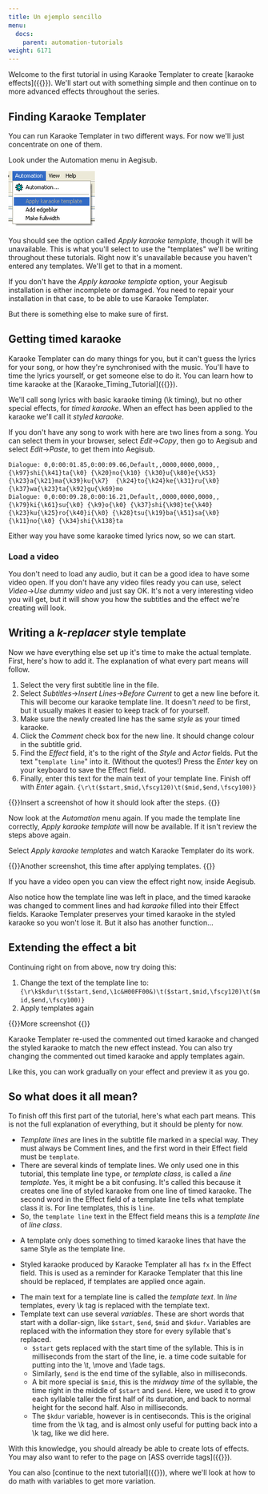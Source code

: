 ```yaml
---
title: Un ejemplo sencillo
menu:
  docs:
    parent: automation-tutorials
weight: 6171
---
```


<!-- TODO here -->
Welcome to the first tutorial in using Karaoke Templater to create [karaoke effects]({{<relref path="../../Glossary/Karaoke_effect" lang="en">}}). We'll start out with something simple and then continue on to more advanced effects throughout the series.

## Finding Karaoke Templater

You can run Karaoke Templater in two different ways. For now we'll just concentrate on one of them.

Look under the Automation menu in Aegisub.

![Automation-menu-kara-templater-gray](/img/3.2/Automation-menu-kara-templater-gray.png)

You should see the option called _Apply karaoke template_, though it will be unavailable. This is what you'll select to use the "templates" we'll be writing throughout these tutorials. Right now it's unavailable because you haven't entered any templates. We'll get to that in a moment.

If you don't have the _Apply karaoke template_ option, your Aegisub installation is either incomplete or damaged. You need to repair your installation in that case, to be able to use Karaoke Templater.

But there is something else to make sure of first.

## Getting timed karaoke

Karaoke Templater can do many things for you, but it can't guess the lyrics for your song, or how they're synchronised with the music. You'll have to time the lyrics yourself, or get someone else to do it. You can learn how to time karaoke at the [Karaoke_Timing_Tutorial]({{<relref path="Karaoke_Timing_Tutorial" lang="en">}}).

We'll call song lyrics with basic karaoke timing (\\k timing), but no other special effects, for _timed karaoke_. When an effect has been applied to the karaoke we'll call it _styled karaoke_.

If you don't have any song to work with here are two lines from a song. You can select them in your browser, select _Edit_→_Copy_, then go to Aegisub and select _Edit_→_Paste_, to get them into Aegisub.

```ass
Dialogue: 0,0:00:01.85,0:00:09.06,Default,,0000,0000,0000,,{\k97}shi{\k41}ta{\k0} {\k20}no{\k10} {\k30}u{\k80}e{\k53} {\k23}a{\k21}ma{\k39}ku{\k7}  {\k24}to{\k24}ke{\k31}ru{\k0} {\k37}wa{\k23}ta{\k92}gu{\k69}mo
Dialogue: 0,0:00:09.28,0:00:16.21,Default,,0000,0000,0000,,{\k79}ki{\k61}su{\k0} {\k9}o{\k0} {\k37}shi{\k98}te{\k40}  {\k23}ku{\k25}ro{\k40}i{\k0} {\k28}tsu{\k19}ba{\k51}sa{\k0} {\k11}no{\k0} {\k34}shi{\k138}ta
```

Either way you have some karaoke timed lyrics now, so we can start.

### Load a video

You don't need to load any audio, but it can be a good idea to have some video open. If you don't have any video files ready you can use, select _Video_→_Use dummy video_ and just say OK. It's not a very interesting video you will get,
but it will show you how the subtitles and the effect we're creating will look.

## Writing a _k-replacer_ style template

Now we have everything else set up it's time to make the actual template.
First, here's how to add it. The explanation of what every part means will follow.

1. Select the very first subtitle line in the file.
1. Select _Subtitles_→_Insert Lines_→_Before Current_ to get a new line before it. This will become our karaoke template line. It doesn't _need_ to be first, but it usually makes it easier to keep track of for yourself.
1. Make sure the newly created line has the same _style_ as your timed karaoke.
1. Click the _Comment_ check box for the new line. It should change colour in the subtitle grid.
1. Find the _Effect_ field, it's to the right of the _Style_ and _Actor_ fields. Put the text "`template line`" into it. (Without the quotes!) Press the _Enter_ key on your keyboard to save the Effect field.
1. Finally, enter this text for the main text of your template line. Finish off with _Enter_ again. `{\r\t($start,$mid,\fscy120)\t($mid,$end,\fscy100)}`

{{<todo>}}Insert a screenshot of how it should look after the steps. {{</todo>}}

Now look at the _Automation_ menu again. If you made the template line correctly, _Apply karaoke template_ will now be available. If it isn't review the steps above again.

Select _Apply karaoke templates_ and watch Karaoke Templater do its work.

{{<todo>}}Another screenshot, this time after applying templates. {{</todo>}}

If you have a video open you can view the effect right now, inside Aegisub.

Also notice how the template line was left in place, and the timed karaoke was changed to comment lines and had _karaoke_ filled into their Effect fields.
Karaoke Templater preserves your timed karaoke in the styled karaoke so you won't lose it. But it also has another function...

## Extending the effect a bit

Continuing right on from above, now try doing this:

1. Change the text of the template line to: `{\r\k$kdur\t($start,$end,\1c&H00FF00&)\t($start,$mid,\fscy120)\t($mid,$end,\fscy100)}`
1. Apply templates again

{{<todo>}}More screenshot {{</todo>}}

Karaoke Templater re-used the commented out timed karaoke and changed the styled karaoke to match the new effect instead. You can also try changing the commented out timed karaoke and apply templates again.

Like this, you can work gradually on your effect and preview it as you go.

## So what does it all mean?

To finish off this first part of the tutorial, here's what each part means.
This is not the full explanation of everything, but it should be plenty for now.

- _Template lines_ are lines in the subtitle file marked in a special way.
  They must always be Comment lines, and the first word in their Effect
  field must be `template`.
- There are several kinds of template lines. We only used one in this
  tutorial, this template line type, or _template class_, is called a _line
  template_. Yes, it might be a bit confusing. It's called this because it
  creates one line of styled karaoke from one line of timed karaoke. The
  second word in the Effect field of a template line tells what template
  class it is.  For line templates, this is `line`.
- So, the `template line` text in the Effect field means this is a
  _template line_ of _line class_.

<!-- -->

- A template only does something to timed karaoke lines that have the same
  Style as the template line.

<!-- -->

- Styled karaoke produced by Karaoke Templater all has `fx` in the Effect
  field. This is used as a reminder for Karaoke Templater that this line
  should be replaced, if templates are applied once again.

<!-- -->

- The main text for a template line is called the _template text_. In
  _line_ templates, every \\k tag is replaced with the template text.
- Template text can use several _variables_. These are short words that
  start with a dollar-sign, like `$start`, `$end`, `$mid` and `$kdur`.
  Variables are replaced with the information they store for every syllable
  that's replaced.
  - `$start` gets replaced with the start time of the syllable. This is
    in milliseconds from the start of the line, ie. a time code suitable
    for putting into the \\t, \\move and \\fade tags.
  - Similarly, `$end` is the end time of the syllable, also in
    milliseconds.
  - A bit more special is `$mid`, this is the _midway time_ of the
    syllable, the time right in the middle of `$start` and `$end`. Here, we
    used it to grow each syllable taller the first half of its duration,
    and back to normal height for the second half. Also in milliseconds.
  - The `$kdur` variable, however is in centiseconds. This is the
    original time from the \\k tag, and is almost only useful for putting
    back into a \\k tag, like we did here.

With this knowledge, you should already be able to create lots of effects. You may also want to refer to the page on [ASS override tags]({{<relref path="ASS_Tags" lang="en">}}).

You can also [continue to the next tutorial]({{<relref path="./Tutorial_2" lang="en">}}), where we'll look at how to do math with variables to get more variation.
